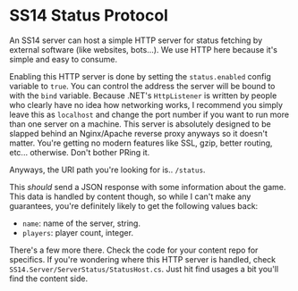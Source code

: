 # SS14 Status Protocol

An SS14 server can host a simple HTTP server for status fetching by external software (like websites, bots...). We use HTTP here because it's simple and easy to consume.

Enabling this HTTP server is done by setting the `status.enabled` config variable to `true`. You can control the address the server will be bound to with the `bind` variable. Because .NET's `HttpListener` is written by people who clearly have no idea how networking works, I recommend you simply leave this as `localhost` and change the port number if you want to run more than one server on a machine. This server is absolutely designed to be slapped behind an Nginx/Apache reverse proxy anyways so it doesn't matter. You're getting no modern features like SSL, gzip, better routing, etc... otherwise. Don't bother PRing it.

Anyways, the URI path you're looking for is.. `/status`.

This *should* send a JSON response with some information about the game. This data is handled by content though, so while I can't make any guarantees, you're definitely likely to get the following values back:

* `name`: name of the server, string.
* `players`: player count, integer.

There's a few more there. Check the code for your content repo for specifics. If you're wondering where this HTTP server is handled, check `SS14.Server/ServerStatus/StatusHost.cs`. Just hit find usages a bit you'll find the content side.
